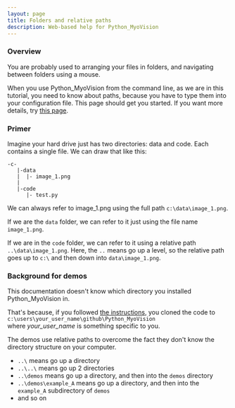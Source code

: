 ```yaml
---
layout: page
title: Folders and relative paths
description: Web-based help for Python_MyoVision
---
```

### Overview

You are probably used to arranging your files in folders, and navigating between folders using a mouse.  

When you use Python_MyoVision from the command line, as we are in this tutorial, you need to know about paths, because you have to type them into your configuration file. This page should get you started. If you want more details, try [this page](http://desktop.arcgis.com/en/arcmap/10.3/tools/supplement/pathnames-explained-absolute-relative-unc-and-url.htm).


### Primer

Imagine your hard drive just has two directories: data and code. Each contains a single file. We can draw that like this:  

````
-c-
   |-data
   |  |- image_1.png
   |
   |-code
      |- test.py   
````

We can always refer to image_1.png using the full path `c:\data\image_1.png`.  

If we are the `data` folder, we can refer to it just using the file name `image_1.png`.  

If we are in the `code` folder, we can refer to it using a relative path `..\data\image_1.png`. Here, the `..` means go up a level, so the relative path goes up to `c:\` and then down into `data\image_1.png`.  


### Background for demos

This documentation doesn't know which directory you installed Python_MyoVision in.

That's because, if you followed [the instructions](../clone-the-python-myovision-repository/clone-the-python-myovision-repository.html), you cloned the code to  
`c:\users\your_user_name\github\Python_MyoVision`  
where _your_user_name_ is something specific to you.

The demos use relative paths to overcome the fact they don't know the directory structure on your computer.  
+ `..\` means go up a directory
+ `..\..\` means go up 2 directories
+ `..\demos` means go up a directory, and then into the `demos` directory
+ `..\demos\example_A` means go up a directory, and then into the `example_A` subdirectory of `demos`
+ and so on
